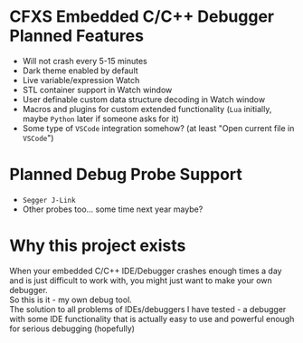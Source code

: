 # CFXS Embedded C/C++ Debugger Planned Features
- Will not crash every 5-15 minutes
- Dark theme enabled by default
- Live variable/expression Watch
- STL container support in Watch window
- User definable custom data structure decoding in Watch window
- Macros and plugins for custom extended functionality (`Lua` initially, maybe `Python` later if someone asks for it)
- Some type of `VSCode` integration somehow? (at least "Open current file in `VSCode`")

# Planned Debug Probe Support
- `Segger J-Link`
- Other probes too... some time next year maybe?

# Why this project exists
When your embedded C/C++ IDE/Debugger crashes enough times a day and is just difficult to work with, you might just want to make your own debugger.  
So this is it - my own debug tool.  
The solution to all problems of IDEs/debuggers I have tested - a debugger with some IDE functionality that is actually easy to use and powerful enough for serious debugging (hopefully)
